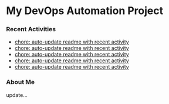 # My DevOps Automation Project

### Recent Activities
<!-- activity:START -->
- [chore: auto-update readme with recent activity](https://github.com/kaigiii/mybowling-app/commit/ad535bb21733c70c34bbc70e5678a252d6f8ae76)
- [chore: auto-update readme with recent activity](https://github.com/kaigiii/mybowling-app/commit/b121149068d30732a14a7dcb6ba587d946b2b90e)
- [chore: auto-update readme with recent activity](https://github.com/kaigiii/mybowling-app/commit/b41d78de026c452d07db7e27696ab6e26cba52fb)
- [chore: auto-update readme with recent activity](https://github.com/kaigiii/mybowling-app/commit/7a0c78347a1eca868f3b66f3289978a869941044)
- [chore: auto-update readme with recent activity](https://github.com/kaigiii/mybowling-app/commit/bad4b19cd4a04757eaceed4354f11277002b9414)
<!-- activity:END -->

### About Me
<!-- MYLINKS:START -->
<!-- MYLINKS:END -->

update...
